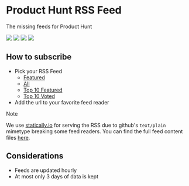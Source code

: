 # Product Hunt RSS Feed
The missing feeds for Product Hunt

[![](https://badgen.net/badge/icon/RSS/orange?icon=rss&label=Featured)](https://cdn.statically.io/gh/eitchtee/producthunt_rss_feed/main/feeds/all-featured.atom)
[![](https://badgen.net/badge/icon/RSS/orange?icon=rss&label=All)](https://cdn.statically.io/gh/eitchtee/producthunt_rss_feed/main/feeds/all.atom)
[![](https://badgen.net/badge/icon/RSS/orange?icon=rss&label=Top%2010%20Featured)](https://cdn.statically.io/gh/eitchtee/producthunt_rss_feed/main/feeds/top-10-featured.atom)
[![](https://badgen.net/badge/icon/RSS/orange?icon=rss&label=Top%2010%20Voted)](https://cdn.statically.io/gh/eitchtee/producthunt_rss_feed/main/feeds/top-10-voted.atom)

## How to subscribe

- Pick your RSS Feed
    - [Featured](https://cdn.statically.io/gh/eitchtee/producthunt_rss_feed/main/feeds/all-featured.atom) 
    - [All](https://cdn.statically.io/gh/eitchtee/producthunt_rss_feed/main/feeds/all.atom) 
    - [Top 10 Featured](https://cdn.statically.io/gh/eitchtee/producthunt_rss_feed/main/feeds/top-10-featured.atom) 
    - [Top 10 Voted](https://cdn.statically.io/gh/eitchtee/producthunt_rss_feed/main/feeds/top-10-voted.atom) 
- Add the url to your favorite feed reader

> [!NOTE]  
> We use [statically.io](https://statically.io/) for serving the RSS due to github's `text/plain` mimetype breaking 
> some feed readers. You can find the full feed content files [here](https://github.com/eitchtee/producthunt_rss_feed/tree/main/feeds).

## Considerations
- Feeds are updated hourly
- At most only 3 days of data is kept
